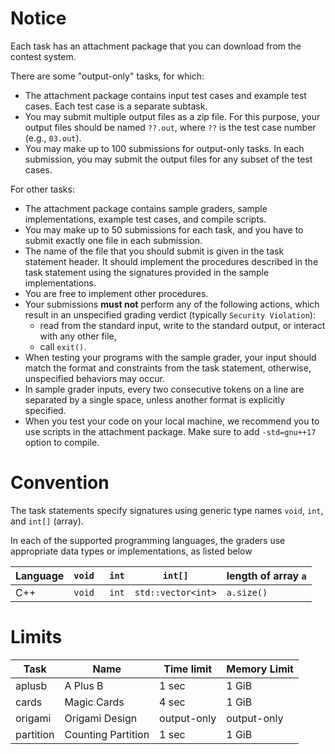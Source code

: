 # Notice

Each task has an attachment package that you can download from the contest system.

There are some "output-only" tasks, for which:
* The attachment package contains input test cases and example test cases. Each test case is a separate subtask.
* You may submit multiple output files as a zip file. For this purpose, your output files should be named `??.out`, where `??` is the test case number (e.g., `03.out`).
* You may make up to 100 submissions for output-only tasks. In each submission, you may submit the output files for any subset of the test cases.

For other tasks:
* The attachment package contains sample graders, sample implementations, example test cases, and compile scripts.
* You may make up to 50 submissions for each task, and you have to submit exactly one file in each submission.
* The name of the file that you should submit is given in the task statement header. It should implement the procedures described in the task statement using the signatures provided in the sample implementations.
* You are free to implement other procedures.
* Your submissions **must not** perform any of the following actions, which result in an unspecified grading verdict (typically `Security Violation`):
  * read from the standard input, write to the standard output, or interact with any other file,
  * call `exit()`.
* When testing your programs with the sample grader, your input should match the format and constraints from the task statement, otherwise, unspecified behaviors may occur.
* In sample grader inputs, every two consecutive tokens on a line are separated by a single space, unless another format is explicitly specified.
* When you test your code on your local machine, we recommend you to use scripts in the attachment package. Make sure to add `-std=gnu++17` option to compile.

# Convention

The task statements specify signatures using generic type names `void`, `int`, and `int[]` (array).

In each of the supported programming languages, the graders use appropriate data types or implementations, as listed below

| Language | `void ` | `int`  | `int[]`            | length of array `a` |
| -------- | ------- | ------ | ------------------ | ------------------- |
| C++      | `void ` | `int`  | `std::vector<int>` | `a.size()`          |

# Limits

| Task      | Name               | Time limit  | Memory Limit |
| --------- | ------------------ | ----------- | ------------ |
| aplusb    | A Plus B           | 1 sec       | 1 GiB        |
| cards     | Magic Cards        | 4 sec       | 1 GiB        |
| origami   | Origami Design     | output-only | output-only  |
| partition | Counting Partition | 1 sec       | 1 GiB        |
